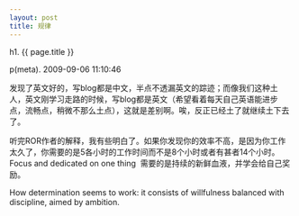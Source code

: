 ```yaml
---
layout: post
title: 规律
---
```


h1. {{ page.title }} 

p(meta). 2009-09-06 11:10:46

发现了英文好的，写blog都是中文，半点不透漏英文的踪迹；而像我们这种土人，英文刚学习走路的时候，写blog都是英文（希望看着每天自己英语能进步点，流畅点，稍微不那么土点），这就是差别啊。唉，反正已经土了就继续土下去了。

听完ROR作者的解释，我有些明白了。如果你发现你的效率不高，是因为你工作太久了，你需要的是5各小时的工作时间而不是8个小时或者有甚者14个小时。Focus and dedicated on one thing  需要的是持续的新鲜血液，并学会给自己奖励。

How determination seems to work: it consists of willfulness balanced with  discipline, aimed by ambition.